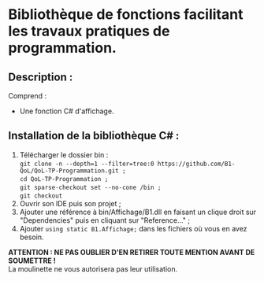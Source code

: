 # Bibliothèque de fonctions facilitant les travaux pratiques de programmation.
## Description :
Comprend :
  - Une fonction C# d'affichage.

## Installation de la bibliothèque C# :
1) Télécharger le dossier bin :<br />
   ```git clone -n --depth=1 --filter=tree:0 https://github.com/B1-QoL/QoL-TP-Programmation.git ;```<br />
   ```cd QoL-TP-Programmation ;```<br />
   ```git sparse-checkout set --no-cone /bin ;```<br />
   ```git checkout```
3) Ouvrir son IDE puis son projet ;
4) Ajouter une référence à bin/Affichage/B1.dll en faisant un clique droit sur "Dependencies" puis en cliquant sur "Reference..." ;
5) Ajouter ```using static B1.Affichage;``` dans les fichiers où vous en avez besoin.

**ATTENTION : NE PAS OUBLIER D'EN RETIRER TOUTE MENTION AVANT DE SOUMETTRE !**\
La moulinette ne vous autorisera pas leur utilisation.
